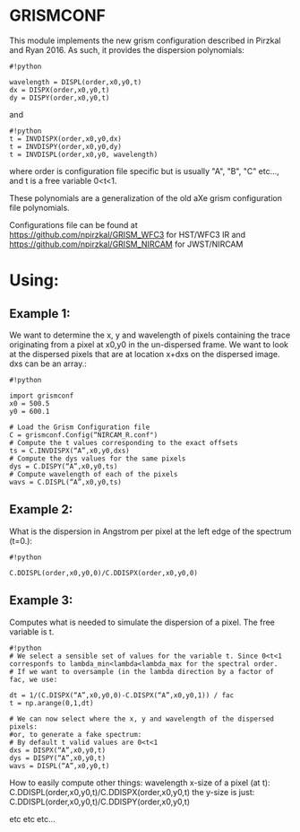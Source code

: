 # GRISMCONF

This module implements the new grism configuration described in Pirzkal and Ryan 2016. As such, it provides the dispersion polynomials:
```
#!python

wavelength = DISPL(order,x0,y0,t)
dx = DISPX(order,x0,y0,t)
dy = DISPY(order,x0,y0,t)
```
and
```
#!python
t = INVDISPX(order,x0,y0,dx)
t = INVDISPY(order,x0,y0,dy)
t = INVDISPL(order,x0,y0, wavelength)
```
where order is configuration file specific but is usually "A", "B", "C" etc..., and t is a free variable 0<t<1.

These polynomials are a generalization of the old aXe grism configuration file polynomials.

Configurations file can be found at https://github.com/npirzkal/GRISM_WFC3 for HST/WFC3 IR
and
https://github.com/npirzkal/GRISM_NIRCAM for JWST/NIRCAM
# Using: #
## Example 1: ##
We want to determine the x, y and wavelength of pixels containing the trace originating from a pixel at x0,y0 in the un-dispersed frame. We want to look at the dispersed pixels that are at location x+dxs on the dispersed image. dxs can be an array.:


```
#!python

import grismconf
x0 = 500.5
y0 = 600.1

# Load the Grism Configuration file
C = grismconf.Config(“NIRCAM_R.conf")
# Compute the t values corresponding to the exact offsets
ts = C.INVDISPX(“A”,x0,y0,dxs)
# Compute the dys values for the same pixels
dys = C.DISPY(“A”,x0,y0,ts)
# Compute wavelength of each of the pixels
wavs = C.DISPL(“A”,x0,y0,ts)

```


## Example 2: ##
What is the dispersion in Angstrom per pixel at the left edge of the spectrum (t=0.):

```
#!python

C.DDISPL(order,x0,y0,0)/C.DDISPX(order,x0,y0,0)
```

## Example 3: ##
Computes what is needed to simulate the dispersion of a pixel. The free variable is t.

```
#!python
# We select a sensible set of values for the variable t. Since 0<t<1 corresponfs to lambda_min<lambda<lambda_max for the spectral order. 
# If we want to oversample (in the lambda direction by a factor of fac, we use:

dt = 1/(C.DISPX(“A”,x0,y0,0)-C.DISPX(“A”,x0,y0,1)) / fac
t = np.arange(0,1,dt)

# We can now select where the x, y and wavelength of the dispersed pixels:
#or, to generate a fake spectrum:
# By default t valid values are 0<t<1
dxs = DISPX(“A”,x0,y0,t)
dys = DISPY(“A”,x0,y0,t)
wavs = DISPL(“A”,x0,y0,t)
```


How to easily compute other things:
wavelength x-size of a pixel (at t):
C.DDISPL(order,x0,y0,t)/C.DDISPX(order,x0,y0,t)
the y-size is just:
C.DDISPL(order,x0,y0,t)/C.DDISPY(order,x0,y0,t)


etc etc etc…